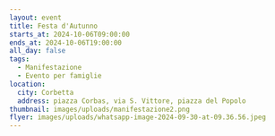 ```yaml
---
layout: event
title: Festa d'Autunno
starts_at: 2024-10-06T09:00:00
ends_at: 2024-10-06T19:00:00
all_day: false
tags:
  - Manifestazione
  - Evento per famiglie
location:
  city: Corbetta
  address: piazza Corbas, via S. Vittore, piazza del Popolo
thumbnail: images/uploads/manifestazione2.png
flyer: images/uploads/whatsapp-image-2024-09-30-at-09.36.56.jpeg
---
```

